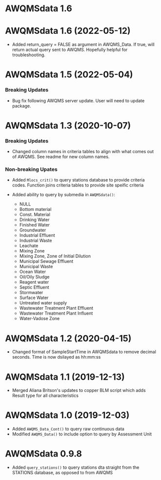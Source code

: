 # AWQMSdata 1.6


# AWQMSdata 1.6 (2022-05-12)
* Added return_query = FALSE as argument in AWQMS_Data. If true, will return actual query sent to AWQMS. Hopefully 
helpful for troubleshooting.  

# AWQMSdata 1.5 (2022-05-04)
### Breaking Updates
* Bug fix following AWQMS server update. User will need to update package. 

# AWQMSdata 1.3 (2020-10-07)
### Breaking Updates
* Changed column names in criteria tables to align with what comes out of AWQMS.
  See readme for new column names. 

### Non-breaking Upates
* Added `Mlocs_crit()` to query stations database to provide criteria codes.
  Function joins criteria tables to provide site speific criteria
  
* Added ability to query by submedia in `AWQMSdata()`: <br/>
  - NULL
  - Bottom material
  - Const. Material
  - Drinking Water
  - Finished Water
  - Groundwater
  - Industrial Effluent
  - Industrial Waste
  - Leachate
  - Mixing Zone
  - Mixing Zone, Zone of Initial Dilution
  - Municipal Sewage Effluent
  - Municipal Waste
  - Ocean Water
  - Oil/Oily Sludge
  - Reagent water
  - Septic Effluent
  - Stormwater
  - Surface Water
  - Untreated water supply
  - Wastewater Treatment Plant Effluent
  - Wastewater Treatment Plant Influent
  - Water-Vadose Zone
  
  
# AWQMSdata 1.2 (2020-04-15)

* Changed format of SampleStartTime in AWQMSdata to remove decimal seconds. Time is now dsilayed as hh:mm:ss

# AWQMSdata 1.1 (2019-12-13)

* Merged Aliana Britson's updates to copper BLM script which adds Result type for all characteristics


# AWQMSdata 1.0 (2019-12-03)

* Added `AWQMS_Data_Cont()` to query raw continuous data
* Modified `AWQMS_Data()` to include option to query by Assessment Unit


# AWQMSdata 0.9.8

* Added `query_stations()` to query stations dta straight from the STATIONS 
  database, as opposed to from AWQMS
